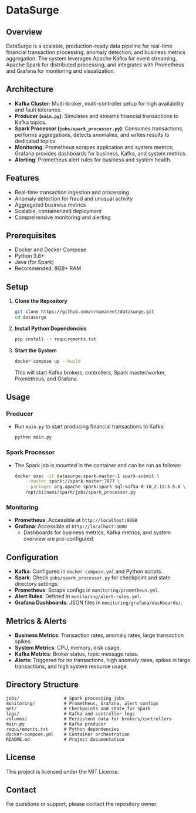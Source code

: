# DataSurge

## Overview

DataSurge is a scalable, production-ready data pipeline for real-time financial transaction processing, anomaly detection, and business metrics aggregation. The system leverages Apache Kafka for event streaming, Apache Spark for distributed processing, and integrates with Prometheus and Grafana for monitoring and visualization.

## Architecture

- **Kafka Cluster**: Multi-broker, multi-controller setup for high availability and fault tolerance.
- **Producer (`main.py`)**: Simulates and streams financial transactions to Kafka topics.
- **Spark Processor (`jobs/spark_processor.py`)**: Consumes transactions, performs aggregations, detects anomalies, and writes results to dedicated topics.
- **Monitoring**: Prometheus scrapes application and system metrics; Grafana provides dashboards for business, Kafka, and system metrics.
- **Alerting**: Prometheus alert rules for business and system health.

## Features

- Real-time transaction ingestion and processing
- Anomaly detection for fraud and unusual activity
- Aggregated business metrics
- Scalable, containerized deployment
- Comprehensive monitoring and alerting

## Prerequisites

- Docker and Docker Compose
- Python 3.8+
- Java (for Spark)
- Recommended: 8GB+ RAM

## Setup

1. **Clone the Repository**
	 ```sh
	 git clone https://github.com/nrnavaneet/datasurge.git
	 cd datasurge
	 ```

2. **Install Python Dependencies**
	 ```sh
	 pip install -r requirements.txt
	 ```

3. **Start the System**
	 ```sh
	 docker-compose up --build
	 ```

	 This will start Kafka brokers, controllers, Spark master/worker, Prometheus, and Grafana.

## Usage

### Producer

- Run `main.py` to start producing financial transactions to Kafka:
	```sh
	python main.py
	```

### Spark Processor

- The Spark job is mounted in the container and can be run as follows:
	```sh
	docker exec -it datasurge-spark-master-1 spark-submit \
		--master spark://spark-master:7077 \
		--packages org.apache.spark:spark-sql-kafka-0-10_2.12:3.5.0 \
		/opt/bitnami/spark/jobs/spark_processor.py
	```

### Monitoring

- **Prometheus**: Accessible at `http://localhost:9090`
- **Grafana**: Accessible at `http://localhost:3000`
	- Dashboards for business metrics, Kafka metrics, and system overview are pre-configured.

## Configuration

- **Kafka**: Configured in `docker-compose.yml` and Python scripts.
- **Spark**: Check `jobs/spark_processor.py` for checkpoint and state directory settings.
- **Prometheus**: Scrape configs in `monitoring/prometheus.yml`.
- **Alert Rules**: Defined in `monitoring/alert-rules.yml`.
- **Grafana Dashboards**: JSON files in `monitoring/grafana/dashboards/`.

## Metrics & Alerts

- **Business Metrics**: Transaction rates, anomaly rates, large transaction spikes.
- **System Metrics**: CPU, memory, disk usage.
- **Kafka Metrics**: Broker status, topic message rates.
- **Alerts**: Triggered for no transactions, high anomaly rates, spikes in large transactions, and high system resource usage.

## Directory Structure

```
jobs/                 # Spark processing jobs
monitoring/           # Prometheus, Grafana, alert configs
mnt/                  # Checkpoints and state for Spark
logs/                 # Kafka and controller logs
volumes/              # Persistent data for brokers/controllers
main.py               # Kafka producer
requirements.txt      # Python dependencies
docker-compose.yml    # Container orchestration
README.md             # Project documentation
```

## License

This project is licensed under the MIT License.

## Contact

For questions or support, please contact the repository owner.
